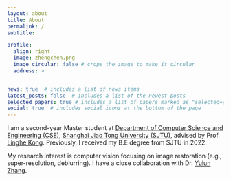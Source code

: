 ```yaml
---
layout: about
title: About
permalink: /
subtitle: 

profile:
  align: right
  image: zhengchen.png
  image_circular: false # crops the image to make it circular
  address: >


news: true  # includes a list of news items
latest_posts: false  # includes a list of the newest posts
selected_papers: true # includes a list of papers marked as "selected={true}"
social: true  # includes social icons at the bottom of the page
---
```


I am a second-year Master student at [Department of Computer Science and Engineering (CSE)](https://www.cs.sjtu.edu.cn/en/), [Shanghai Jiao Tong University (SJTU)](https://en.sjtu.edu.cn/), advised by Prof. [Linghe Kong](https://www.cs.sjtu.edu.cn/~linghe.kong/). Previously, I received my B.E degree from SJTU in 2022.

My research interest is computer vision focusing on image restoration (e.g., super-resolution, deblurring). I have a close collaboration with Dr. [Yulun Zhang](https://yulunzhang.com/).
